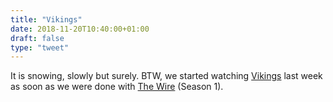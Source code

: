 ```yaml
---
title: "Vikings"
date: 2018-11-20T10:40:00+01:00
draft: false
type: "tweet"
---
```


It is snowing, slowly but surely. BTW, we started watching [Vikings](https://www.imdb.com/title/tt2306299/) last week as
soon as we were done with [The Wire](https://www.imdb.com/title/tt0306414/) (Season 1).
